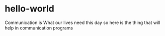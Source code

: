 # hello-world
Communication is What our lives need this day so here is the thing that will help in communication programs
